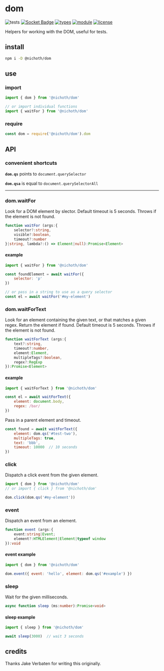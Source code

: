 # dom
![tests](https://github.com/nichoth/dom/actions/workflows/nodejs.yml/badge.svg)
[![Socket Badge](https://socket.dev/api/badge/npm/package/@nichoth/dom)](https://socket.dev/npm/package/@nichoth/dom)
[![types](https://img.shields.io/npm/types/@nichoth/dom)](README.md)
[![module](https://img.shields.io/badge/module-ESM%2FCJS-blue)](README.md)
[![license](https://img.shields.io/badge/license-MIT-brightgreen)](LICENSE)

Helpers for working with the DOM, useful for tests.

## install
```sh
npm i -D @nichoth/dom
```

## use

### import
```js
import { dom } from '@nichoth/dom'

// or import individual functions
import { waitFor } from '@nichoth/dom'
```

### require
```js
const dom = require('@nichoth/dom').dom
```

## API

### convenient shortcuts

__`dom.qs`__ points to `document.querySelector`

__`dom.qsa`__ is equal to `document.querySelectorAll`

-------

### dom.waitFor
Look for a DOM element by slector. Default timeout is 5 seconds. Throws if the element is not found.

```ts
function waitFor (args:{
    selector?:string,
    visible?:boolean,
    timeout?:number
}|string, lambda?:() => Element|null):Promise<Element>
```

#### example
```js
import { waitFor } from '@nichoth/dom'

const foundElement = await waitFor({
    selector: 'p'
})

// or pass in a string to use as a query selector
const el = await waitFor('#my-element')
```

### dom.waitForText
Look for an element containing the given text, or that matches a given regex. Return the element if found. Default timeout is 5 seconds. Throws if the element is not found.

```ts
function waitForText (args:{
    text?:string,
    timeout?:number,
    element:Element,
    multipleTags?:boolean,
    regex?:RegExp
}):Promise<Element>
```

#### example
```js
import { waitForText } from '@nichoth/dom'

const el = await waitForText({
    element: document.body,
    regex: /bar/
})
```

Pass in a parent element and timeout.
```js
const found = await waitForText({
    element: dom.qs('#test-two'),
    multipleTags: true,
    text: 'bbb',
    timeout: 10000  // 10 seconds
})
```

### click
Dispatch a click event from the given element.

```js
import { dom } from '@nichoth/dom'
// or import { click } from '@nichoth/dom'

dom.click(dom.qs('#my-element'))
```

### event
Dispatch an event from an element.

```ts
function event (args:{
    event:string|Event;
    element?:HTMLElement|Element|typeof window
}):void
```

#### event example
```js
import { dom } from '@nichoth/dom'

dom.event({ event: 'hello', element: dom.qs('#example') })
```

### sleep
Wait for the given milliseconds.

```ts
async function sleep (ms:number):Promise<void>
```

#### sleep example
```js
import { sleep } from '@nichoth/dom'

await sleep(3000)  // wait 3 seconds
```

## credits

Thanks Jake Verbaten for writing this originally.
